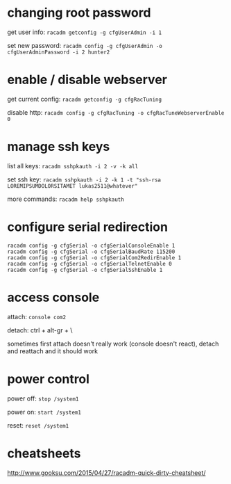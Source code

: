 # changing root password

get user info: `racadm getconfig -g cfgUserAdmin -i 1`

set new password: `racadm config -g cfgUserAdmin -o cfgUserAdminPassword -i 2 hunter2`

# enable / disable webserver

get current config: `racadm getconfig -g cfgRacTuning`

disable http: `racadm config -g cfgRacTuning -o cfgRacTuneWebserverEnable 0`

# manage ssh keys

list all keys: `racadm sshpkauth -i 2 -v -k all`

set ssh key: `racadm sshpkauth -i 2 -k 1 -t "ssh-rsa LOREMIPSUMDOLORSITAMET lukas2511@whatever"`

more commands: `racadm help sshpkauth`

# configure serial redirection

```
racadm config -g cfgSerial -o cfgSerialConsoleEnable 1
racadm config -g cfgSerial -o cfgSerialBaudRate 115200
racadm config -g cfgSerial -o cfgSerialCom2RedirEnable 1
racadm config -g cfgSerial -o cfgSerialTelnetEnable 0
racadm config -g cfgSerial -o cfgSerialSshEnable 1
```

# access console

attach: `console com2`

detach: ctrl + alt-gr + \

sometimes first attach doesn't really work (console doesn't react), detach and reattach and it should work

# power control

power off: `stop /system1`

power on: `start /system1`

reset: `reset /system1`

# cheatsheets

http://www.gooksu.com/2015/04/27/racadm-quick-dirty-cheatsheet/





